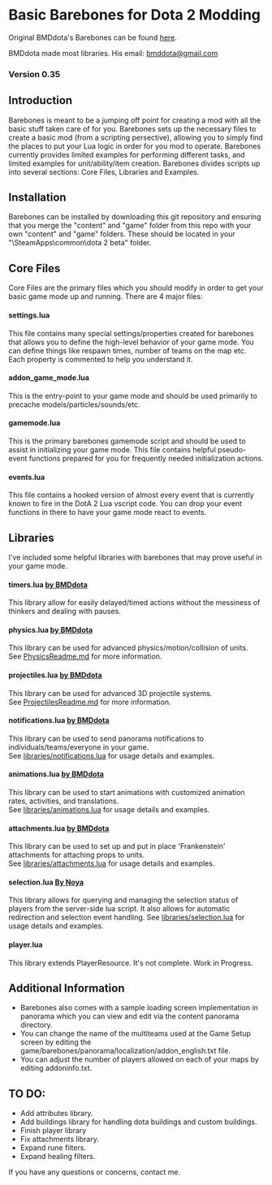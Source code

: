 # Basic Barebones for Dota 2 Modding

Original BMDdota's Barebones can be found [here](https://github.com/bmddota/barebones).

BMDdota made most libraries. His email: bmddota@gmail.com

### Version 0.35

## Introduction
Barebones is meant to be a jumping off point for creating a mod with all the basic stuff taken care of for you.
Barebones sets up the necessary files to create a basic mod (from a scripting persective), allowing you to simply find the places to put your Lua logic in order for you mod to operate.
Barebones currently provides limited examples for performing different tasks, and limited examples for unit/ability/item creation.
Barebones divides scripts up into several sections: Core Files, Libraries and Examples.

## Installation
Barebones can be installed by downloading this git repository and ensuring that you merge the "content" and "game" folder from this repo with your own "content" and "game" folders.  These should be located in your "<SteamLibraryDirectory>\SteamApps\common\dota 2 beta\" folder.

## Core Files
Core Files are the primary files which you should modify in order to get your basic game mode up and running.  There are 4 major files:

#### settings.lua
This file contains many special settings/properties created for barebones that allows you to define the high-level behavior of your game mode.
You can define things like respawn times, number of teams on the map etc.  Each property is commented to help you understand it.

#### addon_game_mode.lua
This is the entry-point to your game mode and should be used primarily to precache models/particles/sounds/etc.

#### gamemode.lua
This is the primary barebones gamemode script and should be used to assist in initializing your game mode.
This file contains helpful pseudo-event functions prepared for you for frequently needed initialization actions.

#### events.lua
This file contains a hooked version of almost every event that is currently known to fire in the DotA 2 Lua vscript code.
You can drop your event functions in there to have your game mode react to events.

## Libraries
I've included some helpful libraries with barebones that may prove useful in your game mode.

#### timers.lua [by BMDdota](https://github.com/bmddota)
This library allow for easily delayed/timed actions without the messiness of thinkers and dealing with pauses.

#### physics.lua [by BMDdota](https://github.com/bmddota)
This library can be used for advanced physics/motion/collision of units.  
See [PhysicsReadme.md](https://github.com/bmddota/barebones/blob/source2/PhysicsReadme.md) for more information.

#### projectiles.lua [by BMDdota](https://github.com/bmddota)
This library can be used for advanced 3D projectile systems.  
See [ProjectilesReadme.md](https://github.com/bmddota/barebones/blob/source2/ProjectilesReadme.md) for more information.

#### notifications.lua [by BMDdota](https://github.com/bmddota)
This library can be used to send panorama notifications to individuals/teams/everyone in your game.  
See [libraries/notifications.lua](https://github.com/bmddota/barebones/blob/source2/game/dota_addons/barebones/scripts/vscripts/libraries/notifications.lua) for usage details and examples.

#### animations.lua [by BMDdota](https://github.com/bmddota)
This library can be used to start animations with customized animation rates, activities, and translations.  
See [libraries/animations.lua](https://github.com/bmddota/barebones/blob/source2/game/dota_addons/barebones/scripts/vscripts/libraries/animations.lua) for usage details and examples.

#### attachments.lua [by BMDdota](https://github.com/bmddota)
This library can be used to set up and put in place 'Frankenstein' attachments for attaching props to units.  
See [libraries/attachments.lua](https://github.com/bmddota/barebones/blob/source2/game/dota_addons/barebones/scripts/vscripts/libraries/attachments.lua) for usage details and examples.

#### selection.lua [By Noya](https://github.com/MNoya)
This library allows for querying and managing the selection status of players from the server-side lua script.  It also allows for automatic redirection and selection event handling.
See [libraries/selection.lua](https://github.com/bmddota/barebones/blob/source2/game/dota_addons/barebones/scripts/vscripts/libraries/selection.lua) for usage details and examples.  

#### player.lua
This library extends PlayerResource. It's not complete. Work in Progress.

## Additional Information
- Barebones also comes with a sample loading screen implementation in panorama which you can view and edit via the content panorama directory.
- You can change the name of the multiteams used at the Game Setup screen by editing the game/barebones/panorama/localization/addon_english.txt file.
- You can adjust the number of players allowed on each of your maps by editing addoninfo.txt.

## TO DO:
- Add attributes library.
- Add buildings library for handling dota buildings and custom buildings.
- Finish player library
- Fix attachments library.
- Expand rune filters.
- Expand healing filters.

If you have any questions or concerns, contact me.
